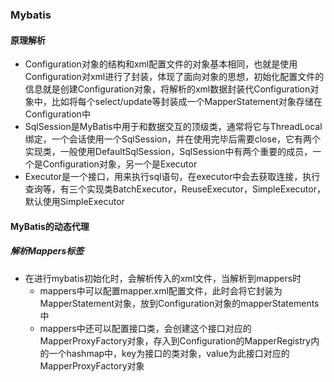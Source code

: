 ### Mybatis

#### 原理解析

- Configuration对象的结构和xml配置文件的对象基本相同，也就是使用Configuration对xml进行了封装，体现了面向对象的思想，初始化配置文件的信息就是创建Configuration对象，将解析的xml数据封装代Configuration对象中，比如将每个select/update等封装成一个MapperStatement对象存储在Configuration中
- SqlSession是MyBatis中用于和数据交互的顶级类，通常将它与ThreadLocal绑定，一个会话使用一个SqlSession，并在使用完毕后需要close，它有两个实现类，一般使用DefaultSqlSession，SqlSession中有两个重要的成员，一个是Configuration对象，另一个是Executor
- Executor是一个接口，用来执行sql语句，在executor中会去获取连接，执行查询等，有三个实现类BatchExecutor，ReuseExecutor，SimpleExecutor，默认使用SimpleExecutor

#### MyBatis的动态代理

##### 解析Mappers标签

- 在进行mybatis初始化时，会解析传入的xml文件，当解析到mappers时
  - mappers中可以配置mapper.xml配置文件，此时会将它封装为MapperStatement对象，放到Configuration对象的mapperStatements中
  - mappers中还可以配置接口类，会创建这个接口对应的MapperProxyFactory对象，存入到Configuration的MapperRegistry内的一个hashmap中，key为接口的类对象，value为此接口对应的MapperProxyFactory对象